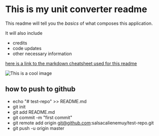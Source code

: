 # This is my unit converter readme

This readme will tell you the *basics* of what composes this
application.

It will also include 

- credits
- code updates
- other necessary information


[here is a link to the markdown cheatsheet used for this readme](https://github.com/adam-p/markdown-here/wiki/Markdown-Cheatsheet)

![This is a cool image](http://www.freakingnews.com/pictures/113500/Ozzy-Osbourne-the-Fortune-Teller-113535.jpg)

## how to push to github

- echo "# test-repo" >> README.md
- git init
- git add README.md
- git commit -m "first commit"
- git remote add origin git@github.com:salsacalienemuy/test-repo.git
- git push -u origin master